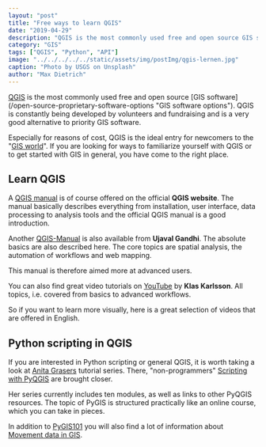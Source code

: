 ```yaml
---
layout: "post"
title: "Free ways to learn QGIS"
date: "2019-04-29"
description: "QGIS is the most commonly used free and open source GIS software. QGIS is constantly being developed by volunteers and fundraising and is a very good alternative to priority GIS software."
category: "GIS"
tags: ["QGIS", "Python", "API"]
image: "../../../../../static/assets/img/postImg/qgis-lernen.jpg"
caption: "Photo by USGS on Unsplash"
author: "Max Dietrich"
---
```


[QGIS](https://www.qgis.org/de/site/ "QGIS") is the most commonly used free and open source [GIS software] (/open-source-proprietary-software-options "GIS software options"). QGIS is constantly being developed by volunteers and fundraising and is a very good alternative to priority GIS software.

Especially for reasons of cost, QGIS is the ideal entry for newcomers to the "[GIS world](/en/gis/geographic-information-system-what-is-gis "What is GIS?")". If you are looking for ways to familiarize yourself with QGIS or to get started with GIS in general, you have come to the right place.

## Learn QGIS

A [QGIS manual](https://docs.qgis.org/3.4/de/docs/user_manual/ "QGIS manual") is of course offered on the official **QGIS website**. The manual basically describes everything from installation, user interface, data processing to analysis tools and the official QGIS manual is a good introduction.

Another [QGIS-Manual](https://www.qgistutorials.com/en/# "QGIS-Manual") is also available from **Ujaval Gandhi**. The absolute basics are also described here. The core topics are spatial analysis, the automation of workflows and web mapping.

This manual is therefore aimed more at advanced users.

You can also find great video tutorials on [YouTube](https://www.youtube.com/channel/UCxs7cfMwzgGZhtUuwhny4-Q "video tutorials") by **Klas Karlsson**. All topics, i.e. covered from basics to advanced workflows.

So if you want to learn more visually, here is a great selection of videos that are offered in English.

## Python scripting in QGIS

If you are interested in Python scripting or general QGIS, it is worth taking a look at [Anita Grasers](https://anitagraser.com/) tutorial series. There, "non-programmers" [Scripting with PyQGIS](https://anitagraser.com/pyqgis-101-introduction-to-qgis-python-programming-for-non-programmers/ "Scripting with PyQGIS") are brought closer.

Her series currently includes ten modules, as well as links to other PyQGIS resources. The topic of PyGIS is structured practically like an online course, which you can take in pieces.

In addition to [PyGIS101](https://anitagraser.com/pyqgis-101-introduction-to-qgis-python-programming-for-non-programmers/ "PyGIS101") you will also find a lot of information about [Movement data in GIS](https://anitagraser.com/movement-data-in-gis/ "Movement data in GIS").
